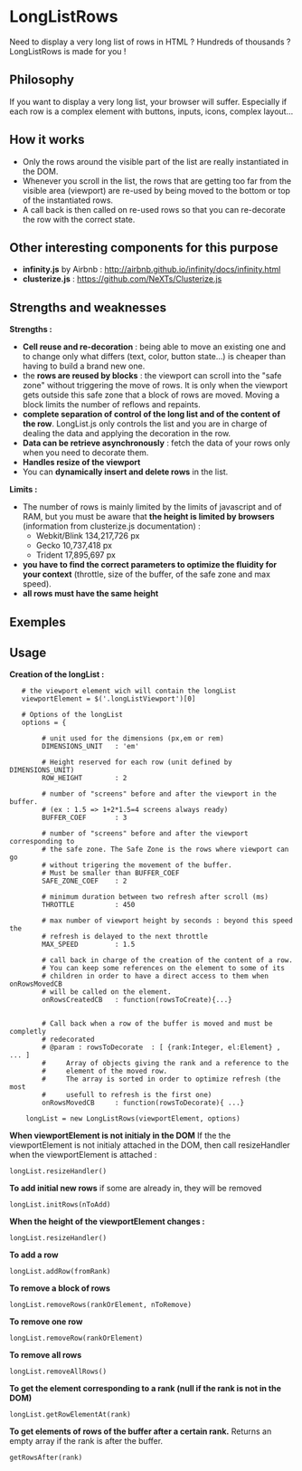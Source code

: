 
# LongListRows
Need to display a very long list of rows in HTML ? Hundreds of thousands ?
LongListRows is made for you !

## Philosophy
If you want to display a very long list, your browser will suffer. Especially if each row is a complex element with buttons, inputs, icons, complex layout...

## How it works
 - Only the rows around the visible part of the list are really instantiated in the DOM.  
 - Whenever you scroll in the list, the rows that are getting too far from the visible area (viewport) are re-used by being moved to the bottom or top of the instantiated rows.  
 - A call back is then called on re-used rows so that you can re-decorate the row with the correct state.

## Other interesting components for this purpose

 - **infinity.js** by Airbnb : http://airbnb.github.io/infinity/docs/infinity.html
 - **clusterize.js** : https://github.com/NeXTs/Clusterize.js

## Strengths and weaknesses
**Strengths :**

- **Cell reuse and re-decoration** : being able to move an existing one and to change only what differs (text, color, button state...) is cheaper than having to build a brand new one. 
- the **rows are reused by blocks** : the viewport can scroll into the "safe zone" without triggering the move of rows. It is only when the viewport gets outside this safe zone that a block of rows are moved. Moving a block limits the number of reflows and repaints.
- **complete separation of control of the long list and of the content of the row**. LongList.js only controls the list and you are in charge of dealing the data and applying the decoration in the row.
- **Data can be retrieve asynchronously** : fetch the data of your rows only when you need to decorate them.
- **Handles resize of the viewport**
- You can **dynamically insert and delete rows** in the list.

**Limits :**

- The number of rows is mainly limited by the limits of javascript and of RAM, but you must be aware that **the height is limited by browsers** (information from clusterize.js documentation)  :
  - Webkit/Blink 134,217,726 px
  - Gecko 10,737,418 px
  - Trident 17,895,697 px
- **you have to find the correct parameters to optimize the fluidity for your context** (throttle, size of the buffer, of the safe zone and max speed).
- **all rows must have the same height**

## Exemples

## Usage

**Creation of the longList :**

       # the viewport element wich will contain the longList
       viewportElement = $('.longListViewport')[0] 
       
       # Options of the longList
       options = {
            
            # unit used for the dimensions (px,em or rem)
            DIMENSIONS_UNIT   : 'em'
            
            # Height reserved for each row (unit defined by DIMENSIONS_UNIT)
            ROW_HEIGHT        : 2
            
            # number of "screens" before and after the viewport in the buffer.
            # (ex : 1.5 => 1+2*1.5=4 screens always ready)
            BUFFER_COEF       : 3
            
            # number of "screens" before and after the viewport corresponding to
            # the safe zone. The Safe Zone is the rows where viewport can go
            # without trigering the movement of the buffer.
            # Must be smaller than BUFFER_COEF
            SAFE_ZONE_COEF    : 2
            
            # minimum duration between two refresh after scroll (ms)
            THROTTLE          : 450
            
            # max number of viewport height by seconds : beyond this speed the
            # refresh is delayed to the next throttle
            MAX_SPEED         : 1.5

            # call back in charge of the creation of the content of a row. 
            # You can keep some references on the element to some of its 
            # children in order to have a direct access to them when onRowsMovedCB
            # will be called on the element.
            onRowsCreatedCB   : function(rowsToCreate){...}

            
            # Call back when a row of the buffer is moved and must be completly
            # redecorated
            # @param : rowsToDecorate  : [ {rank:Integer, el:Element} , ... ]
            #     Array of objects giving the rank and a reference to the 
            #     element of the moved row.
            #     The array is sorted in order to optimize refresh (the most
            #     usefull to refresh is the first one)
            onRowsMovedCB     : function(rowsToDecorate){ ...}
                
        longList = new LongListRows(viewportElement, options)

**When viewportElement is not initialy in the DOM**
If the the viewportElement is not initialy attached in the DOM, then call
resizeHandler when the viewportElement is attached :

    longList.resizeHandler()

**To add initial new rows**
if some are already in, they will be removed

    longList.initRows(nToAdd)

**When the height of the viewportElement changes :**

    longList.resizeHandler()

**To add a row**

    longList.addRow(fromRank)

**To remove a block of rows**

    longList.removeRows(rankOrElement, nToRemove)

**To remove one row**

    longList.removeRow(rankOrElement)

**To remove all rows**

    longList.removeAllRows()

**To get the element corresponding to a rank (null if the rank is not in the DOM)**

    longList.getRowElementAt(rank)

**To get elements of rows of the buffer after a certain rank.**
Returns an empty array if the rank is after the buffer.

    getRowsAfter(rank)